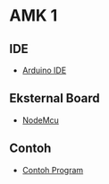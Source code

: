 # AMK 1
## IDE
- [Arduino IDE](https://www.arduino.cc/en/main/software)
## Eksternal Board
- [NodeMcu](https://www.instructables.com/id/Quick-Start-to-Nodemcu-ESP8266-on-Arduino-IDE/)
## Contoh
- [Contoh Program](https://github.com/haunt07/AE_AMK1_3AEA/tree/master/Contoh%20Program)